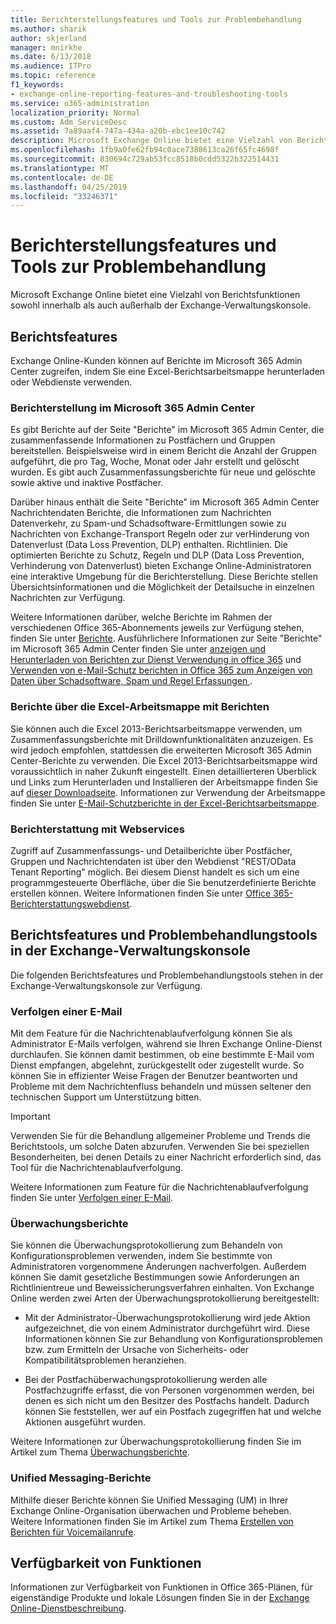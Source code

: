 ```yaml
---
title: Berichterstellungsfeatures und Tools zur Problembehandlung
ms.author: sharik
author: skjerland
manager: mnirkhe
ms.date: 6/13/2018
ms.audience: ITPro
ms.topic: reference
f1_keywords:
- exchange-online-reporting-features-and-troubleshooting-tools
ms.service: o365-administration
localization_priority: Normal
ms.custom: Adm_ServiceDesc
ms.assetid: 7a89aaf4-747a-434a-a20b-ebc1ee10c742
description: Microsoft Exchange Online bietet eine Vielzahl von Berichtsfunktionen sowohl innerhalb als auch außerhalb der Exchange-Verwaltungskonsole.
ms.openlocfilehash: 1fb9a0fe62fb94c0ace7388613ca26f65fc4698f
ms.sourcegitcommit: 830694c729ab53fcc8518b0cdd5322b322514431
ms.translationtype: MT
ms.contentlocale: de-DE
ms.lasthandoff: 04/25/2019
ms.locfileid: "33246371"
---
```

# <a name="reporting-features-and-troubleshooting-tools"></a>Berichterstellungsfeatures und Tools zur Problembehandlung

Microsoft Exchange Online bietet eine Vielzahl von Berichtsfunktionen sowohl innerhalb als auch außerhalb der Exchange-Verwaltungskonsole.
  
## <a name="reporting-features"></a>Berichtsfeatures

Exchange Online-Kunden können auf Berichte im Microsoft 365 Admin Center zugreifen, indem Sie eine Excel-Berichtsarbeitsmappe herunterladen oder Webdienste verwenden.
  
### <a name="reporting-in-the-microsoft-365-admin-center"></a>Berichterstellung im Microsoft 365 Admin Center

Es gibt Berichte auf der Seite "Berichte" im Microsoft 365 Admin Center, die zusammenfassende Informationen zu Postfächern und Gruppen bereitstellen. Beispielsweise wird in einem Bericht die Anzahl der Gruppen aufgeführt, die pro Tag, Woche, Monat oder Jahr erstellt und gelöscht wurden. Es gibt auch Zusammenfassungsberichte für neue und gelöschte sowie aktive und inaktive Postfächer. 
  
Darüber hinaus enthält die Seite "Berichte" im Microsoft 365 Admin Center Nachrichtendaten Berichte, die Informationen zum Nachrichten Datenverkehr, zu Spam-und Schadsoftware-Ermittlungen sowie zu Nachrichten von Exchange-Transport Regeln oder zur verHinderung von Datenverlust (Data Loss Prevention, DLP) enthalten. Richtlinien. Die optimierten Berichte zu Schutz, Regeln und DLP (Data Loss Prevention, Verhinderung von Datenverlust) bieten Exchange Online-Administratoren eine interaktive Umgebung für die Berichterstellung. Diese Berichte stellen Übersichtsinformationen und die Möglichkeit der Detailsuche in einzelnen Nachrichten zur Verfügung.
  
Weitere Informationen darüber, welche Berichte im Rahmen der verschiedenen Office 365-Abonnements jeweils zur Verfügung stehen, finden Sie unter [Berichte](../office-365-platform-service-description/reports.md). Ausführlichere Informationen zur Seite "Berichte" im Microsoft 365 Admin Center finden Sie unter [anzeigen und Herunterladen von Berichten zur Dienst Verwendung in office 365](https://go.microsoft.com/fwlink/p/?LinkId=401187) und [Verwenden von e-Mail-Schutz berichten in Office 365 zum Anzeigen von Daten über Schadsoftware, Spam und Regel Erfassungen ](https://go.microsoft.com/fwlink/p/?LinkID=401102).
  
### <a name="reporting-using-the-excel-reporting-workbook"></a>Berichte über die Excel-Arbeitsmappe mit Berichten

Sie können auch die Excel 2013-Berichtsarbeitsmappe verwenden, um Zusammenfassungsberichte mit Drilldownfunktionalitäten anzuzeigen. Es wird jedoch empfohlen, stattdessen die erweiterten Microsoft 365 Admin Center-Berichte zu verwenden. Die Excel 2013-Berichtsarbeitsmappe wird voraussichtlich in naher Zukunft eingestellt. Einen detaillierteren Überblick und Links zum Herunterladen und Installieren der Arbeitsmappe finden Sie auf [dieser Downloadseite](https://go.microsoft.com/fwlink/p/?LinkId=271776). Informationen zur Verwendung der Arbeitsmappe finden Sie unter [E-Mail-Schutzberichte in der Excel-Berichtsarbeitsmappe](https://go.microsoft.com/fwlink/p/?LinkId=285211). 
  
### <a name="reporting-using-web-services"></a>Berichterstattung mit Webservices

Zugriff auf Zusammenfassungs- und Detailberichte über Postfächer, Gruppen und Nachrichtendaten ist über den Webdienst "REST/OData Tenant Reporting" möglich. Bei diesem Dienst handelt es sich um eine programmgesteuerte Oberfläche, über die Sie benutzerdefinierte Berichte erstellen können. Weitere Informationen finden Sie unter [Office 365-Berichterstattungswebdienst](https://go.microsoft.com/fwlink/p/?LinkId=287041).
  
## <a name="reporting-features-and-troubleshooting-tools-in-the-eac"></a>Berichtsfeatures und Problembehandlungstools in der Exchange-Verwaltungskonsole

Die folgenden Berichtsfeatures und Problembehandlungstools stehen in der Exchange-Verwaltungskonsole zur Verfügung.
  
### <a name="trace-an-email-message"></a>Verfolgen einer E-Mail

Mit dem Feature für die Nachrichtenablaufverfolgung können Sie als Administrator E-Mails verfolgen, während sie Ihren Exchange Online-Dienst durchlaufen. Sie können damit bestimmen, ob eine bestimmte E-Mail vom Dienst empfangen, abgelehnt, zurückgestellt oder zugestellt wurde. So können Sie in effizienter Weise Fragen der Benutzer beantworten und Probleme mit dem Nachrichtenfluss behandeln und müssen seltener den technischen Support um Unterstützung bitten.
  
> [!IMPORTANT]
> Verwenden Sie für die Behandlung allgemeiner Probleme und Trends die Berichtstools, um solche Daten abzurufen. Verwenden Sie bei speziellen Besonderheiten, bei denen Details zu einer Nachricht erforderlich sind, das Tool für die Nachrichtenablaufverfolgung. 
  
Weitere Informationen zum Feature für die Nachrichtenablaufverfolgung finden Sie unter [Verfolgen einer E-Mail](https://go.microsoft.com/fwlink/p/?LinkId=271777).
  
### <a name="auditing-reports"></a>Überwachungsberichte

Sie können die Überwachungsprotokollierung zum Behandeln von Konfigurationsproblemen verwenden, indem Sie bestimmte von Administratoren vorgenommene Änderungen nachverfolgen. Außerdem können Sie damit gesetzliche Bestimmungen sowie Anforderungen an Richtlinientreue und Beweissicherungsverfahren einhalten. Von Exchange Online werden zwei Arten der Überwachungsprotokollierung bereitgestellt:
  
- Mit der Administrator-Überwachungsprotokollierung wird jede Aktion aufgezeichnet, die von einem Administrator durchgeführt wird. Diese Informationen können Sie zur Behandlung von Konfigurationsproblemen bzw. zum Ermitteln der Ursache von Sicherheits- oder Kompatibilitätsproblemen heranziehen. 
    
- Bei der Postfachüberwachungsprotokollierung werden alle Postfachzugriffe erfasst, die von Personen vorgenommen werden, bei denen es sich nicht um den Besitzer des Postfachs handelt. Dadurch können Sie feststellen, wer auf ein Postfach zugegriffen hat und welche Aktionen ausgeführt wurden. 
    
Weitere Informationen zur Überwachungsprotokollierung finden Sie im Artikel zum Thema [Überwachungsberichte](https://go.microsoft.com/fwlink/p/?LinkId=271779).
  
### <a name="unified-messaging-reports"></a>Unified Messaging-Berichte

Mithilfe dieser Berichte können Sie Unified Messaging (UM) in Ihrer Exchange Online-Organisation überwachen und Probleme beheben. Weitere Informationen finden Sie im Artikel zum Thema [Erstellen von Berichten für Voicemailanrufe](https://go.microsoft.com/fwlink/p/?LinkId=287042).
  
## <a name="feature-availability"></a>Verfügbarkeit von Funktionen

Informationen zur Verfügbarkeit von Funktionen in Office 365-Plänen, für eigenständige Produkte und lokale Lösungen finden Sie in der [Exchange Online-Dienstbeschreibung](exchange-online-service-description.md).
  

